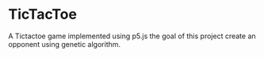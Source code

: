 # TicTacToe

A Tictactoe game implemented using p5.js the goal of this project create an opponent using genetic algorithm.
